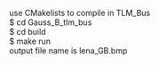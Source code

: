use CMakelists to compile in TLM_Bus  
  $ cd Gauss_B_tlm_bus  
  $ cd build  
  $ make run  
  output file name is lena_GB.bmp  
